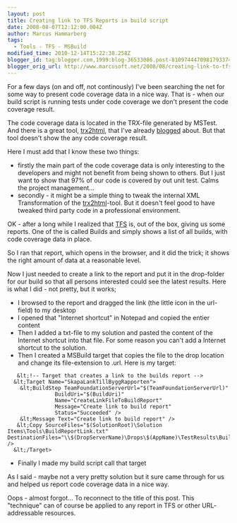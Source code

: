 ```yaml
---
layout: post
title: Creating link to TFS Reports in build script
date: 2008-08-07T12:12:00.004Z
author: Marcus Hammarberg
tags:
  - Tools - TFS - MSBuild
modified_time: 2010-12-14T15:22:38.258Z
blogger_id: tag:blogger.com,1999:blog-36533086.post-8109744470981793374
blogger_orig_url: http://www.marcusoft.net/2008/08/creating-link-to-tfs-reports-in-build.html
---
```



For a few days (on and off, not continously) I've been searching the
net for some way to present code coverage data in a nice way. That is -
when our build script is running tests under code coverage we don't
present the code coverage result.

The code coverage data is located in the TRX-file generated by MSTest. And
there is a great tool, [trx2html](http://www.codeplex.com/trx2html),
that I've already
[blogged](http://www.marcusoft.net/2008/03/publish-tfs-testresult-as-html.html)
about. But that tool doesn't show the any code coverage result.

Here I must add that I know these two things:

-   firstly the main part of the code coverage data is only interesting
    to the developers and might not benefit from being shown to
    others.
    But I just want to show that 97% of our code is covered by out unit
    test. Calms the project management...
-   secondly - it might be a simple thing to tweak the internal XML
    Transformation of the [trx2html](http://www.codeplex.com/trx2html)-tool.
    But it doesn't feel good to have tweaked third party code in a
    professional environment.

OK - after a long while I realized that [TFS](http://en.wikipedia.org/wiki/Team_Foundation_Server)
is, out of the box, giving us some reports. One of the is called Builds
and simply shows a list of all builds, with code coverage data in place.

So I ran that report, which opens in the browser, and it did the trick;
it shows the right amount of data at a reasonable level.

Now I just needed to create a link to the report and put it in the
drop-folder for our build so that all persons interested could see the
latest results. Here is what I did - not pretty, but it works;

-   I browsed to the report and dragged the link (the little icon in the
    url-field) to my desktop
-   I opened that "Internet shortcut" in Notepad and copied the <span
    id="SPELLING_ERROR_7" class="blsp-spelling-error">entier
    content
-   Then I added a txt-file to my solution and
    pasted the content of the Internet shortcut into that file.
    For some reason you can't add a Internet shortcut to the solution.
-   Then I created a MSBuild target that copies the
    file to the drop location and change its file-extension to .<span
    id="SPELLING_ERROR_10" class="blsp-spelling-error">url.
    Here is my target:

<!-- -->
       &lt;!-- Target that creates a link to the builds report -->
      &lt;Target Name="SkapaLankTillByggRapporten">
        &lt;BuildStep TeamFoundationServerUrl="$(TeamFoundationServerUrl)"
                   BuildUri="$(BuildUri)"
                   Name="CreateLinkFileToBuildReport"
                   Message="Create link to build report"
                   Status="Succeeded" />
        &lt;Message Text="Create link to build report" />
       &lt;Copy SourceFiles="$(SolutionRoot)\Solution Items\Tools\BuildReportLink.txt" DestinationFiles="\\$(DropServerName)\Drops\$(AppName)\TestResults\BuildReportLink.url" />
      &lt;/Target>
-   Finally I made my build script call that target

As I said - maybe not a very pretty solution but it sure came through
for us and helped us report code coverage data in a nice way.

<span id="SPELLING_ERROR_34"
class="blsp-spelling-corrected">Oops - almost forgot... To
reconnect to the title of this post. This "technique" can of course be
applied to any report in <span id="SPELLING_ERROR_35"
class="blsp-spelling-error">TFS or other URL-<span
id="SPELLING_ERROR_36"
class="blsp-spelling-corrected">addressable <span
id="SPELLING_ERROR_37"
class="blsp-spelling-corrected">resources.
